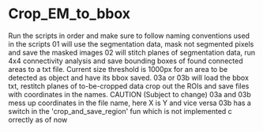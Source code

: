 # Crop_EM_to_bbox
Run the scripts in order and make sure to follow naming conventions used in the scripts
01 will use the segmentation data, mask not segmented pixels and save the masked images
02 will stitch planes of segmentation data, run 4x4 connectivity analysis and save bounding boxes of found connected areas to a txt file. Current size threshold is 1000px for an area to be detected as object and have its bbox saved.
03a or 03b will load the bbox txt, restitch planes of to-be-cropped data crop out the ROIs and save files with coordinates in the names.
CAUTION (Subject to change)
03a and 03b mess up coordinates in the file name, here X is Y and vice versa
03b has a switch in the 'crop_and_save_region' fun which is not implemented c orrectly as of now
